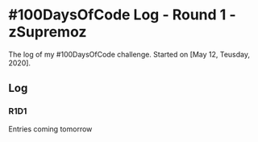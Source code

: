 # #100DaysOfCode Log - Round 1 - zSupremoz

The log of my #100DaysOfCode challenge. Started on [May 12, Teusday, 2020].

## Log

### R1D1
Entries coming tomorrow
